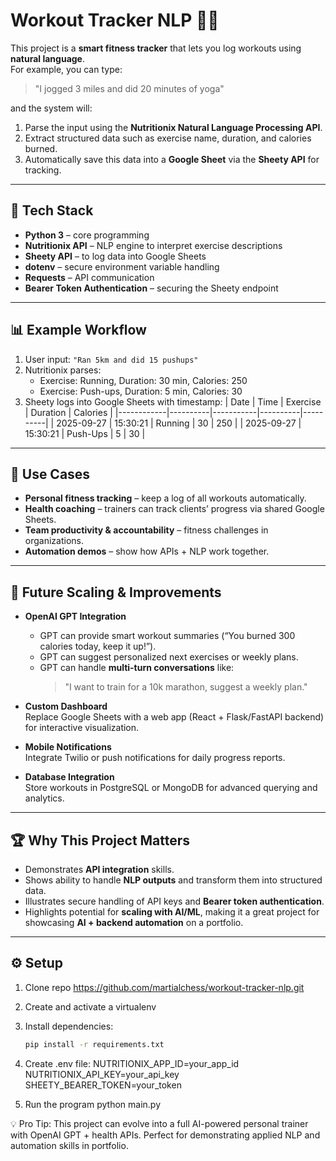 # Workout Tracker NLP 🏋️‍♀️

This project is a **smart fitness tracker** that lets you log workouts using **natural language**.  
For example, you can type:

> "I jogged 3 miles and did 20 minutes of yoga"

and the system will:
1. Parse the input using the **Nutritionix Natural Language Processing API**.
2. Extract structured data such as exercise name, duration, and calories burned.
3. Automatically save this data into a **Google Sheet** via the **Sheety API** for tracking.

---

## 🚀 Tech Stack
- **Python 3** – core programming
- **Nutritionix API** – NLP engine to interpret exercise descriptions
- **Sheety API** – to log data into Google Sheets
- **dotenv** – secure environment variable handling
- **Requests** – API communication
- **Bearer Token Authentication** – securing the Sheety endpoint

---

## 📊 Example Workflow
1. User input: `"Ran 5km and did 15 pushups"`
2. Nutritionix parses:  
   - Exercise: Running, Duration: 30 min, Calories: 250  
   - Exercise: Push-ups, Duration: 5 min, Calories: 30  
3. Sheety logs into Google Sheets with timestamp:
   | Date       | Time     | Exercise  | Duration | Calories |
   |------------|----------|-----------|----------|----------|
   | 2025-09-27 | 15:30:21 | Running   | 30       | 250      |
   | 2025-09-27 | 15:30:21 | Push-Ups  | 5        | 30       |

---

## 🔑 Use Cases
- **Personal fitness tracking** – keep a log of all workouts automatically.
- **Health coaching** – trainers can track clients’ progress via shared Google Sheets.
- **Team productivity & accountability** – fitness challenges in organizations.
- **Automation demos** – show how APIs + NLP work together.

---

## 🔮 Future Scaling & Improvements
- **OpenAI GPT Integration**  
  - GPT can provide smart workout summaries (“You burned 300 calories today, keep it up!”).  
  - GPT can suggest personalized next exercises or weekly plans.  
  - GPT can handle **multi-turn conversations** like:  
    > "I want to train for a 10k marathon, suggest a weekly plan."

- **Custom Dashboard**  
  Replace Google Sheets with a web app (React + Flask/FastAPI backend) for interactive visualization.

- **Mobile Notifications**  
  Integrate Twilio or push notifications for daily progress reports.

- **Database Integration**  
  Store workouts in PostgreSQL or MongoDB for advanced querying and analytics.

---

## 🏆 Why This Project Matters
- Demonstrates **API integration** skills.  
- Shows ability to handle **NLP outputs** and transform them into structured data.  
- Illustrates secure handling of API keys and **Bearer token authentication**.  
- Highlights potential for **scaling with AI/ML**, making it a great project for showcasing **AI + backend automation** on a portfolio.

---

## ⚙️ Setup
1. Clone repo https://github.com/martialchess/workout-tracker-nlp.git
2. Create and activate a virtualenv
3. Install dependencies:
   ```bash
   pip install -r requirements.txt


4. Create .env file:
   NUTRITIONIX_APP_ID=your_app_id
   NUTRITIONIX_API_KEY=your_api_key
   SHEETY_BEARER_TOKEN=your_token

5. Run the program
   python main.py

💡 Pro Tip:
This project can evolve into a full AI-powered personal trainer with OpenAI GPT + health APIs. Perfect for demonstrating applied NLP and automation skills in portfolio.
